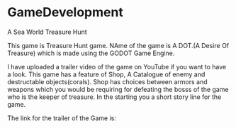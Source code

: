 # GameDevelopment
A Sea World Treasure Hunt

This game is Treasure Hunt game. NAme of the game is A DOT.(A Desire Of Treasure) which is made using the GODOT Game Engine.

I have uploaded a trailer video of the game on YouTube if you want to have a look.
This game has a feature of Shop, A Catalogue of enemy and destructable objects(corals). Shop has choices between armors and weapons which you would be requiring for defeating the bosss of the game who is the keeper of treasure.
In the starting you a short story line for the game.

The link for the trailer of the Game is: 
